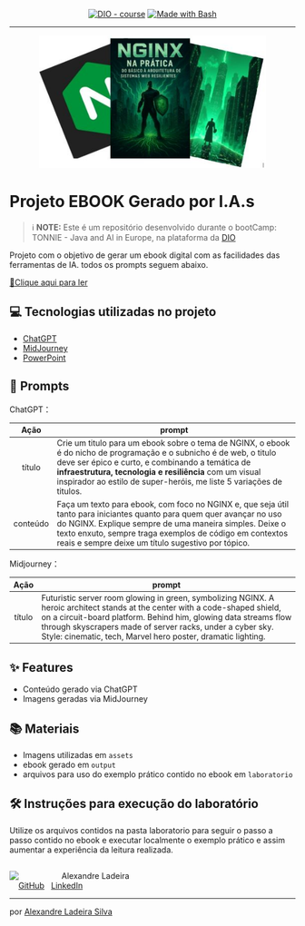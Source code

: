 

<p align="center">
<a href="https://dio.me/"><img src="https://img.shields.io/badge/DIO-Course-28DA77?logo=youtube" alt="DIO - course"></a>
<a href="https://www.gnu.org/software/bash/" title="Go to Bash homepage"><img src="https://img.shields.io/badge/Prompt-Project-blue?logo=gnu-bash&amp;logoColor=white" alt="Made with Bash"></a></p>

-------

<p align="center">
<img 
    src="./assets/banner1.JPG"
    width="400"  
/>
</p>



# Projeto EBOOK Gerado por I.A.s


 > ℹ️ **NOTE:** Este é um repositório desenvolvido durante o bootCamp: TONNIE - Java and AI in Europe, na plataforma da [DIO](https://dio.me)

Projeto com o objetivo de gerar um ebook digital com as facilidades das ferramentas de IA. todos os prompts seguem abaixo.

<a href="https://github.com/Ladeiraalexandre/prompts-recipe-to-create-a-ebook/tree/main/output/ebook_nginx.pdf" title="View PDF now"> 📕Clique aqui para ler</a>

## 💻 Tecnologias utilizadas no projeto

- [ChatGPT](https://chat.openai.com/) 
- [MidJourney](https://www.midjourney.com/app/)
- [PowerPoint](https://www.microsoft.com/en/microsoft-365/powerpoint)

## 🧠 Prompts


ChatGPT：

|   Ação   | prompt                                                       |
| :------: | ------------------------------------------------------------ |
|  título  | Crie um titulo para um ebook sobre o tema de NGINX, o ebook é do nicho de programação e o subnicho é de web, o titulo deve ser épico e curto, e combinando a temática de **infraestrutura, tecnologia e resiliência** com um visual inspirador ao estilo de super-heróis, me liste 5 variações de titulos. |
| conteúdo | Faça um texto para ebook, com foco no NGINX e, que seja útil tanto para iniciantes quanto para quem quer avançar no uso do NGINX. Explique sempre de uma maneira simples. Deixe o texto enxuto, sempre traga exemplos de código em contextos reais e sempre deixe um título sugestivo por tópico. |


Midjourney：

|  Ação  | prompt                                                       |
| :----: | ------------------------------------------------------------ |
| título | Futuristic server room glowing in green, symbolizing NGINX. A heroic architect stands at the center with a code-shaped shield, on a circuit-board platform. Behind him, glowing data streams flow through skyscrapers made of server racks, under a cyber sky. Style: cinematic, tech, Marvel hero poster, dramatic lighting. |

## ✨ Features

- Conteúdo gerado via ChatGPT
- Imagens geradas via MidJourney

## 📚 Materiais

- Imagens utilizadas em `assets`
- ebook gerado em `output`
- arquivos para uso do exemplo prático contido no ebook em `laboratorio`

## 🛠️ Instruções para execução do laboratório

Utilize os arquivos contidos na pasta laboratorio para seguir o passo a passo contido no ebook e executar localmente o exemplo prático e assim aumentar a experiência da leitura realizada.

## 

<p>
    <img 
      align=left 
      margin=10 
      width=80 
      src="https://avatars.githubusercontent.com/u/25528479?v=4"
    />
    <p>&nbsp&nbsp&nbspAlexandre Ladeira<br>
    &nbsp&nbsp&nbsp
    <a href="https://github.com/ladeiraalexandre">
    GitHub</a>&nbsp;&nbsp;
    <a href="https://www.linkedin.com/in/alexandreladeirasilva/">LinkedIn</a>
&nbsp;&nbsp;
    &nbsp;&nbsp;</p>
</p>




---

por [Alexandre Ladeira Silva](https://github.com/ladeiraalexandre)